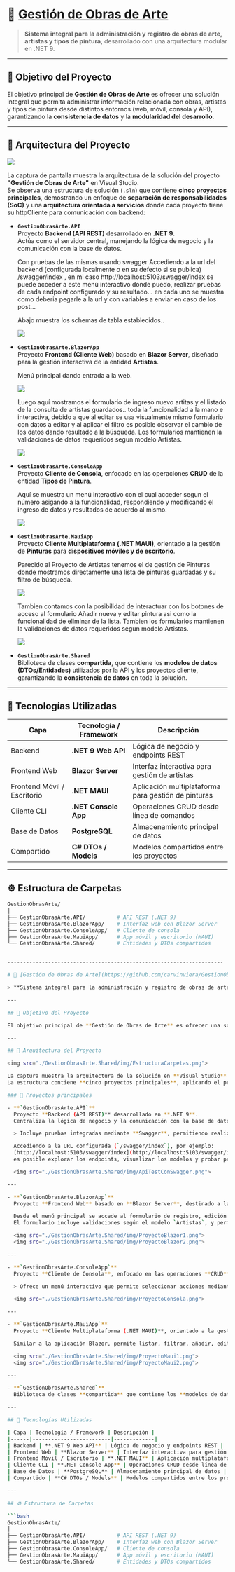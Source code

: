 # 🎨 <a href="https://github.com/carvinviera/GestionObrasArte/"> Gestión de Obras de Arte </a>

> **Sistema integral para la administración y registro de obras de arte, artistas y tipos de pintura**, desarrollado con una arquitectura modular en .NET 9.

---

## 🧠 Objetivo del Proyecto

El objetivo principal de **Gestión de Obras de Arte** es ofrecer una solución integral que permita administrar información relacionada con obras, artistas y tipos de pintura desde distintos entornos (web, móvil, consola y API), garantizando la **consistencia de datos** y la **modularidad del desarrollo**.

---

## 🧱 Arquitectura del Proyecto

<img src="./GestionObrasArte.Shared/img/EstructuraCarpetas.png">

La captura de pantalla muestra la arquitectura de la solución del proyecto **"Gestión de Obras de Arte"** en Visual Studio.  
Se observa una estructura de solución (`.sln`) que contiene **cinco proyectos principales**, demostrando un enfoque de **separación de responsabilidades (SoC)** y una **arquitectura orientada a servicios** donde cada proyecto tiene su httpCliente para comunicación con backend:

- **`GestionObrasArte.API`**  
  Proyecto **Backend (API REST)** desarrollado en **.NET 9**.  
  Actúa como el servidor central, manejando la lógica de negocio y la comunicación con la base de datos.

  Con pruebas de las mismas usando swagger
  Accediendo a la url del backend (configurada localmente o en su defecto si se publica) /swagger/index , en mi caso http://localhost:5103/swagger/index se puede acceder a este menú interactivo donde puedo, realizar pruebas de cada endpoint configurado y su resultado... 
  en cada uno se muestra como deberia pegarle a la url y con variables a enviar en caso de los post... 

  Abajo muestra los schemas de tabla establecidos..

  <img src="./GestionObrasArte.Shared/img/ApiTestConSwagger.png">

- **`GestionObrasArte.BlazorApp`**  
  Proyecto **Frontend (Cliente Web)** basado en **Blazor Server**, diseñado para la gestión interactiva de la entidad **Artistas**.

  Menú principal dando entrada a la web.
  
  <img src="./GestionObrasArte.Shared/img/ProyectoBlazor1.png">

  Luego aquí mostramos el formulario de ingreso nuevo artitas y el listado de la consulta de artistas guardados.. toda la funcionalidad a la mano e interactiva, debido a que al editar se usa visualmente mismo formulario con datos a editar y al aplicar el filtro es posible observar el cambio de los datos dando resultado a la búsqueda. Los formularios mantienen la validaciones de datos requeridos segun modelo Artistas.

  <img src="./GestionObrasArte.Shared/img/ProyectoBlazor2.png">
  
- **`GestionObrasArte.ConsoleApp`**  
  Proyecto **Cliente de Consola**, enfocado en las operaciones **CRUD** de la entidad **Tipos de Pintura**.

  Aquí se muestra un menú interactivo con el cual acceder segun el número asigando a la funcionalidad, respondiendo y modificando el ingreso de datos y resultados de acuerdo al mismo.

  <img src="./GestionObrasArte.Shared/img/ProyectoConsola.png">

- **`GestionObrasArte.MauiApp`**  
  Proyecto **Cliente Multiplataforma (.NET MAUI)**, orientado a la gestión de **Pinturas** para **dispositivos móviles y de escritorio**.

  Parecido al Proyecto de Artistas tenemos el de gestión de Pinturas donde mostramos directamente una lista de pinturas guardadas y su filtro de búsqueda. 

  <img src="./GestionObrasArte.Shared/img/ProyectoMaui1.png">

  Tambien contamos con la posibilidad de interactuar con los botones de acceso al formulario Añadir nueva y editar pintura asi como la funcionalidad de eliminar de la lista. Tambien los formularios mantienen la validaciones de datos requeridos segun modelo Artistas.

  <img src="./GestionObrasArte.Shared/img/ProyectoMaui2.png">

- **`GestionObrasArte.Shared`**  
  Biblioteca de clases **compartida**, que contiene los **modelos de datos (DTOs/Entidades)** utilizados por la API y los proyectos cliente, garantizando la **consistencia de datos** en toda la solución.

---

## 🧩 Tecnologías Utilizadas

| Capa | Tecnología / Framework | Descripción |
|------|-------------------------|-------------|
| Backend | **.NET 9 Web API** | Lógica de negocio y endpoints REST |
| Frontend Web | **Blazor Server** | Interfaz interactiva para gestión de artistas |
| Frontend Móvil / Escritorio | **.NET MAUI** | Aplicación multiplataforma para gestión de pinturas |
| Cliente CLI | **.NET Console App** | Operaciones CRUD desde línea de comandos |
| Base de Datos | **PostgreSQL** | Almacenamiento principal de datos |
| Compartido | **C# DTOs / Models** | Modelos compartidos entre los proyectos |

---

## ⚙️ Estructura de Carpetas

```bash
GestionObrasArte/
│
├── GestionObrasArte.API/          # API REST (.NET 9)
├── GestionObrasArte.BlazorApp/    # Interfaz web con Blazor Server
├── GestionObrasArte.ConsoleApp/   # Cliente de consola
├── GestionObrasArte.MauiApp/      # App móvil y escritorio (MAUI)
└── GestionObrasArte.Shared/       # Entidades y DTOs compartidos


---------------------------------------------------------------------

# 🎨 [Gestión de Obras de Arte](https://github.com/carvinviera/GestionObrasArte)

> **Sistema integral para la administración y registro de obras de arte, artistas y tipos de pintura**, desarrollado con una arquitectura modular en **.NET 9**.

---

## 🧠 Objetivo del Proyecto

El objetivo principal de **Gestión de Obras de Arte** es ofrecer una solución integral que permita administrar información relacionada con obras, artistas y tipos de pintura desde distintos entornos (web, móvil, consola y API), garantizando la **consistencia de datos** y la **modularidad del desarrollo**.

---

## 🧱 Arquitectura del Proyecto

<img src="./GestionObrasArte.Shared/img/EstructuraCarpetas.png">

La captura muestra la arquitectura de la solución en **Visual Studio**.  
La estructura contiene **cinco proyectos principales**, aplicando el principio de **separación de responsabilidades (SoC)** y una **arquitectura orientada a servicios**, donde cada cliente utiliza su propio `HttpClient` para comunicarse con el backend.

### 🧩 Proyectos principales

- **`GestionObrasArte.API`**  
  Proyecto **Backend (API REST)** desarrollado en **.NET 9**.  
  Centraliza la lógica de negocio y la comunicación con la base de datos.  

  > Incluye pruebas integradas mediante **Swagger**, permitiendo realizar pruebas interactivas de los endpoints.

  Accediendo a la URL configurada (`/swagger/index`), por ejemplo:  
  [http://localhost:5103/swagger/index](http://localhost:5103/swagger/index),  
  es posible explorar los endpoints, visualizar los modelos y probar peticiones `GET`, `POST`, `PUT`, y `DELETE`.

  <img src="./GestionObrasArte.Shared/img/ApiTestConSwagger.png">

---

- **`GestionObrasArte.BlazorApp`**  
  Proyecto **Frontend Web** basado en **Blazor Server**, destinado a la gestión interactiva de la entidad **Artistas**.

  Desde el menú principal se accede al formulario de registro, edición y consulta.  
  El formulario incluye validaciones según el modelo `Artistas`, y permite editar o filtrar registros de manera dinámica.

  <img src="./GestionObrasArte.Shared/img/ProyectoBlazor1.png">
  <img src="./GestionObrasArte.Shared/img/ProyectoBlazor2.png">

---

- **`GestionObrasArte.ConsoleApp`**  
  Proyecto **Cliente de Consola**, enfocado en las operaciones **CRUD** de la entidad **Tipos de Pintura**.  

  > Ofrece un menú interactivo que permite seleccionar acciones mediante números asociados a cada operación.

  <img src="./GestionObrasArte.Shared/img/ProyectoConsola.png">

---

- **`GestionObrasArte.MauiApp`**  
  Proyecto **Cliente Multiplataforma (.NET MAUI)**, orientado a la gestión de **Pinturas** para **dispositivos móviles y de escritorio**.  

  Similar a la aplicación Blazor, permite listar, filtrar, añadir, editar y eliminar pinturas, con validaciones integradas según el modelo `Pinturas`.

  <img src="./GestionObrasArte.Shared/img/ProyectoMaui1.png">
  <img src="./GestionObrasArte.Shared/img/ProyectoMaui2.png">

---

- **`GestionObrasArte.Shared`**  
  Biblioteca de clases **compartida** que contiene los **modelos de datos (DTOs/Entidades)** utilizados por la API y los proyectos cliente, garantizando la **consistencia de datos** en toda la solución.

---

## 🧩 Tecnologías Utilizadas

| Capa | Tecnología / Framework | Descripción |
|------|-------------------------|-------------|
| Backend | **.NET 9 Web API** | Lógica de negocio y endpoints REST |
| Frontend Web | **Blazor Server** | Interfaz interactiva para gestión de artistas |
| Frontend Móvil / Escritorio | **.NET MAUI** | Aplicación multiplataforma para gestión de pinturas |
| Cliente CLI | **.NET Console App** | Operaciones CRUD desde línea de comandos |
| Base de Datos | **PostgreSQL** | Almacenamiento principal de datos |
| Compartido | **C# DTOs / Models** | Modelos compartidos entre los proyectos |

---

## ⚙️ Estructura de Carpetas

```bash
GestionObrasArte/
│
├── GestionObrasArte.API/          # API REST (.NET 9)
├── GestionObrasArte.BlazorApp/    # Interfaz web con Blazor Server
├── GestionObrasArte.ConsoleApp/   # Cliente de consola
├── GestionObrasArte.MauiApp/      # App móvil y escritorio (MAUI)
└── GestionObrasArte.Shared/       # Entidades y DTOs compartidos
